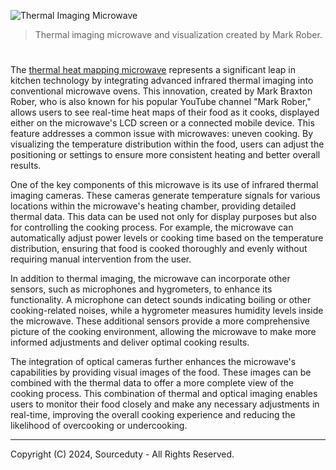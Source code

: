 ![Thermal Imaging Microwave](https://github.com/sourceduty/Thermal_Imaging_Microwave/assets/123030236/e5afe4ca-57bb-4d02-a28c-298b84568fc0)

> Thermal imaging microwave and visualization created by Mark Rober.

#

The [thermal heat mapping microwave](https://www.youtube.com/watch?v=ptkzzNaZb7U) represents a significant leap in kitchen technology by integrating advanced infrared thermal imaging into conventional microwave ovens. This innovation, created by Mark Braxton Rober, who is also known for his popular YouTube channel "Mark Rober," allows users to see real-time heat maps of their food as it cooks, displayed either on the microwave's LCD screen or a connected mobile device. This feature addresses a common issue with microwaves: uneven cooking. By visualizing the temperature distribution within the food, users can adjust the positioning or settings to ensure more consistent heating and better overall results.

One of the key components of this microwave is its use of infrared thermal imaging cameras. These cameras generate temperature signals for various locations within the microwave's heating chamber, providing detailed thermal data. This data can be used not only for display purposes but also for controlling the cooking process. For example, the microwave can automatically adjust power levels or cooking time based on the temperature distribution, ensuring that food is cooked thoroughly and evenly without requiring manual intervention from the user.

In addition to thermal imaging, the microwave can incorporate other sensors, such as microphones and hygrometers, to enhance its functionality. A microphone can detect sounds indicating boiling or other cooking-related noises, while a hygrometer measures humidity levels inside the microwave. These additional sensors provide a more comprehensive picture of the cooking environment, allowing the microwave to make more informed adjustments and deliver optimal cooking results.

The integration of optical cameras further enhances the microwave's capabilities by providing visual images of the food. These images can be combined with the thermal data to offer a more complete view of the cooking process. This combination of thermal and optical imaging enables users to monitor their food closely and make any necessary adjustments in real-time, improving the overall cooking experience and reducing the likelihood of overcooking or undercooking.

***
Copyright (C) 2024, Sourceduty - All Rights Reserved.

